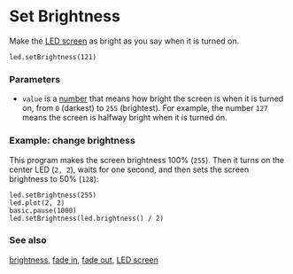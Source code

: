 # Set Brightness

Make the [LED screen](/device/screen) as bright as you say when it is
turned on.

```sig
led.setBrightness(121)
```

### Parameters

* ``value`` is a [number](/types/number) that means how
  bright the screen is when it is turned on, from `0` (darkest) to
  `255` (brightest). For example, the number `127` means the screen is
  halfway bright when it is turned on.

### Example: change brightness

This program makes the screen brightness 100% (`255`).  Then it turns on
the center LED (`2, 2`), waits for one second, and then sets the screen
brightness to 50% (`128`):

```blocks
led.setBrightness(255)
led.plot(2, 2)
basic.pause(1000)
led.setBrightness(led.brightness() / 2)
```

### See also

[brightness](/reference/led/brightness), [fade in](/reference/led/fade-in), [fade out](/reference/led/fade-out), [LED screen](/device/screen)
